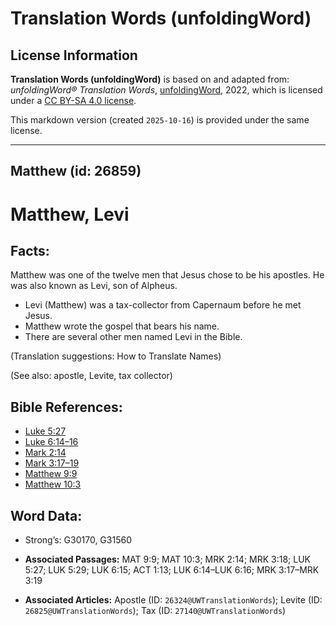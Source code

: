 # Translation Words (unfoldingWord)

## License Information

**Translation Words (unfoldingWord)** is based on and adapted from: _unfoldingWord® Translation Words_, [unfoldingWord](https://unfoldingword.org/utw), 2022, which is licensed under a [CC BY-SA 4.0 license](https://creativecommons.org/licenses/by-sa/4.0/legalcode.en).

This markdown version (created `2025-10-16`) is provided under the same license.



--------------------------------

## Matthew (id: 26859)

Matthew, Levi
=============

Facts:
------

Matthew was one of the twelve men that Jesus chose to be his apostles. He was also known as Levi, son of Alpheus.

* Levi (Matthew) was a tax\-collector from Capernaum before he met Jesus.
* Matthew wrote the gospel that bears his name.
* There are several other men named Levi in the Bible.

(Translation suggestions: How to Translate Names)

(See also: apostle, Levite, tax collector)

Bible References:
-----------------

* [Luke 5:27](https://ref.ly/Luke5:27)
* [Luke 6:14–16](https://ref.ly/Luke6:14-Luke6:16)
* [Mark 2:14](https://ref.ly/Mark2:14)
* [Mark 3:17–19](https://ref.ly/Mark3:17-Mark3:19)
* [Matthew 9:9](https://ref.ly/Matt9:9)
* [Matthew 10:3](https://ref.ly/Matt10:3)

Word Data:
----------

* Strong’s: G30170, G31560

* **Associated Passages:** MAT 9:9; MAT 10:3; MRK 2:14; MRK 3:18; LUK 5:27; LUK 5:29; LUK 6:15; ACT 1:13; LUK 6:14–LUK 6:16; MRK 3:17–MRK 3:19
* **Associated Articles:** Apostle (ID: `26324@UWTranslationWords`); Levite (ID: `26825@UWTranslationWords`); Tax (ID: `27140@UWTranslationWords`)

